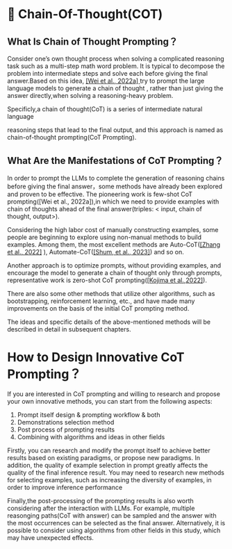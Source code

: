 # 🧬 Chain-Of-Thought(COT)

## **What Is Chain of Thought Prompting？**

Consider one’s own thought process when solving a complicated reasoning task such as a multi-step math word problem. It is typical to decompose the problem into intermediate steps and solve each before giving the final answer.Based on this idea, [\[Wei et al., 2022a\] ](https://arxiv.org/abs/2201.11903)try to prompt the large language models to generate a chain of thought , rather than just giving the answer directly,when solving a reasoning-heavy problem.

Specificly,a chain of thought(CoT) is a series of intermediate natural language

reasoning steps that lead to the final output, and this approach is named as chain-of-thought prompting(CoT Prompting).

## **What Are the Manifestations of CoT Prompting？**

In order to prompt the LLMs to complete the generation of reasoning chains before giving the final answer，some methods have already been explored and proven to be effective. The pioneering work is few-shot CoT prompting([Wei et al., 2022a]),in which we need to provide examples with chain of thoughts ahead of the final answer(triples: < input, chain of thought, output>). 

Considering the high labor cost of manually constructing examples, some people are beginning to explore using non-manual methods to build examples. Among them, the most excellent methods are Auto-CoT([\[Zhang et al., 2022\]](https://arxiv.org/abs/2210.03493) ), Automate-CoT([\[Shum, et al., 2023\]](https://arxiv.org/abs/2302.12822)) and so on.

Another approach is to optimize prompts, without providing examples, and encourage the model to generate a chain of thought only through prompts, representative work is zero-shot CoT prompting([\[Kojima et al.,2022\]](https://arxiv.org/abs/2205.11916)).

There are also some other methods that utilize other algorithms, such as bootstrapping, reinforcement learning, etc., and have made many improvements on the basis of the initial CoT prompting method.

The ideas and specific details of the above-mentioned methods will be described in detail in subsequent chapters.

# **How to Design Innovative CoT Prompting？**

If you are interested in CoT prompting and willing to research and propose your own innovative methods, you can start from the following aspects:

1. Prompt itself design & prompting workflow & both
2. Demonstrations selection method
3. Post process of prompting results
4. Combining with algorithms and ideas in other fields

Firstly, you can research and modify the prompt itself to achieve better results based on existing paradigms, or propose new paradigms. In addition, the quality of example selection in prompt greatly affects the quality of the final inference result. You may need to research new methods for selecting examples, such as increasing the diversity of examples, in order to improve inference performance

Finally,the post-processing of the prompting results is also worth considering after the interaction with LLMs. For example, multiple reasonging paths(CoT with answer) can be sampled and the answer with the most occurrences can be selected as the final answer. Alternatively, it is possible to consider using algorithms from other fields in this study, which may have unexpected effects.

